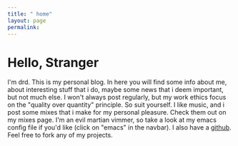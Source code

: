 ```yaml
---
title: " home"
layout: page
permalink: 
---
```


# Hello, Stranger

I'm drd.
This is my personal blog.
In here you will find some info about me, about interesting stuff that i do, maybe some news that i deem important, but not much else.  I won't always post regularly, but my work ethics focus on the "quality over quantity" principle. So suit yourself.
I like music, and i post some mixes that i make for my personal pleasure. Check them out on my mixes page.
I'm an evil martian vimmer, so take a look at my emacs config file if you'd like (click on "emacs" in the navbar).
I also have a [github](https://github.com/Dr-Dd "github"). Feel free to fork any of my projects.
